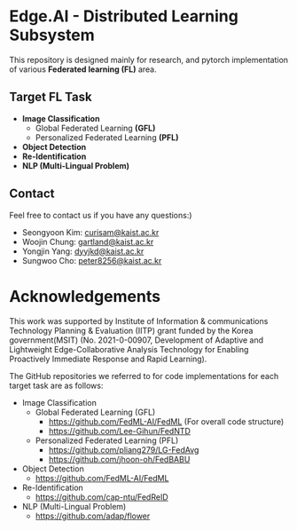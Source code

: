 # Edge.AI - Distributed Learning Subsystem 

This repository is designed mainly for research, and pytorch implementation of various **Federated learning (FL)** area.

## Target FL Task 
- **Image Classification**
	- Global Federated Learning **(GFL)**
	- Personalized Federated Learning **(PFL)**
- **Object Detection**
- **Re-Identification**
- **NLP (Multi-Lingual Problem)**

## Contact 
Feel free to contact us if you have any questions:)

- Seongyoon Kim: curisam@kaist.ac.kr
- Woojin Chung: gartland@kaist.ac.kr
- Yongjin Yang: dyyjkd@kaist.ac.kr
- Sungwoo Cho: peter8256@kaist.ac.kr 


# Acknowledgements
This work was supported by Institute of Information & communications Technology Planning & Evaluation (IITP) grant funded by the Korea government(MSIT) (No. 2021-0-00907, Development of Adaptive and Lightweight Edge-Collaborative Analysis Technology for Enabling Proactively Immediate Response and Rapid Learning).


The GitHub repositories we referred to for code implementations for each target task are as follows:


- Image Classification
	- Global Federated Learning (GFL)
		- https://github.com/FedML-AI/FedML (For overall code structure)
		- https://github.com/Lee-Gihun/FedNTD
	- Personalized Federated Learning (PFL)
		- https://github.com/pliang279/LG-FedAvg 
		-  https://github.com/jhoon-oh/FedBABU
- Object Detection
	- https://github.com/FedML-AI/FedML
- Re-Identification
	- https://github.com/cap-ntu/FedReID
- NLP (Multi-Lingual Problem)
	- https://github.com/adap/flower
